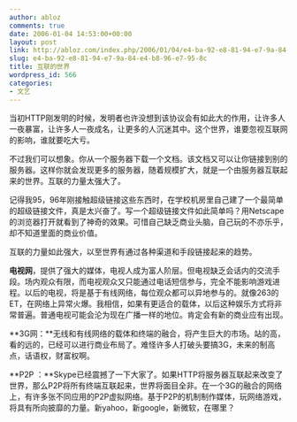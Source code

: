 ```yaml
---
author: abloz
comments: true
date: 2006-01-04 14:53:00+00:00
layout: post
link: http://abloz.com/index.php/2006/01/04/e4-ba-92-e8-81-94-e7-9a-84-e4-b8-96-e7-95-8c/
slug: e4-ba-92-e8-81-94-e7-9a-84-e4-b8-96-e7-95-8c
title: 互联的世界
wordpress_id: 566
categories:
- 文艺
---
```


当初HTTP刚发明的时候，发明者也许没想到该协议会有如此大的作用，让许多人一夜暴富，让许多人一夜成名，让更多的人沉迷其中。这个世界，谁要忽视互联网的影响，谁就要吃大亏。




不过我们可以想象。你从一个服务器下载一个文档。该文档又可以让你链接到别的服务器。这样你就会发现更多的服务器，随着规模扩大，就是一个由服务器互联起来的世界。互联的力量太强大了。




记得我95，96年刚接触超级链接这些东西时，在学校机房里自己建了一个最简单的超级链接文件，真是太兴奋了。写一个超级链接文件如此简单吗？用Netscape的浏览器打开就看到了神奇的效果。可惜自己缺乏商业头脑，自己玩的不亦乐乎，却不知道里面的商业价值。




互联的力量如此强大，以至世界有通过各种渠道和手段链接起来的趋势。




**电视网**，提供了强大的媒体，电视人成为富人阶层。但电视缺乏会话内的交流手段。场内观众有限，而电视观众又只能通过电话短信参与，完全不能影响游戏进程。以后的电视，将是基于有线网络，每位观众都可以异地参与的。就像263的ET，在网络上异常火爆。我相信，如果有更适合的载体，以后这种娱乐方式将非常普遍。普通电视可能会沦为现在广播一样的地位。肯定会有新的商业应有出现。




**3G网：**无线和有线网络的载体和终端的融合，将产生巨大的市场。站的高，看的远的，已经可以进行商业布局了。难怪许多人打破头要搞3G，未来的制高点，话语权，财富权啊。




**P2P ：**Skype已经震撼了一下大家了。如果HTTP将服务器互联起来改变了世界，那么P2P将所有终端互联起来，世界将面目全非。在一个3G的融合的网络上，有许多张不同应用的P2P虚拟网络。基于P2P的机制制作媒体，玩网络游戏，将具有所向披靡的力量。新yahoo，新google，新微软，在哪里？




 
